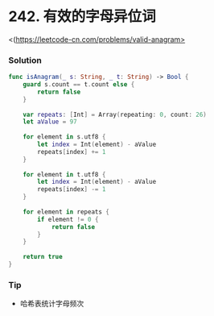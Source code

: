# 242. 有效的字母异位词

<(https://leetcode-cn.com/problems/valid-anagram>


### Solution

```swift
func isAnagram(_ s: String, _ t: String) -> Bool {
    guard s.count == t.count else {
        return false
    }
    
    var repeats: [Int] = Array(repeating: 0, count: 26)
    let aValue = 97
    
    for element in s.utf8 {
        let index = Int(element) - aValue
        repeats[index] += 1
    }
    
    for element in t.utf8 {
        let index = Int(element) - aValue
        repeats[index] -= 1
    }
    
    for element in repeats {
        if element != 0 {
            return false
        }
    }
    
    return true
}
```


### Tip

- 哈希表统计字母频次